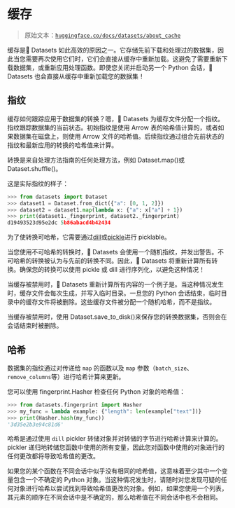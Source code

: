 # 缓存

> 原始文本：[`huggingface.co/docs/datasets/about_cache`](https://huggingface.co/docs/datasets/about_cache)

缓存是🤗 Datasets 如此高效的原因之一。它存储先前下载和处理过的数据集，因此当您需要再次使用它们时，它们会直接从缓存中重新加载。这避免了需要重新下载数据集，或重新应用处理函数。即使您关闭并启动另一个 Python 会话，🤗 Datasets 也会直接从缓存中重新加载您的数据集！

## 指纹

缓存如何跟踪应用于数据集的转换？嗯，🤗 Datasets 为缓存文件分配一个指纹。指纹跟踪数据集的当前状态。初始指纹是使用 Arrow 表的哈希值计算的，或者如果数据集在磁盘上，则使用 Arrow 文件的哈希值。后续指纹通过组合先前状态的指纹和最新应用的转换的哈希值来计算。

转换是来自处理方法指南的任何处理方法，例如 Dataset.map()或 Dataset.shuffle()。

这是实际指纹的样子：

```py
>>> from datasets import Dataset
>>> dataset1 = Dataset.from_dict({"a": [0, 1, 2]})
>>> dataset2 = dataset1.map(lambda x: {"a": x["a"] + 1})
>>> print(dataset1._fingerprint, dataset2._fingerprint)
d19493523d95e2dc 5b86abacd4b42434
```

为了使转换可哈希，它需要通过[dill](https://dill.readthedocs.io/en/latest/)或[pickle](https://docs.python.org/3/library/pickle)进行 picklable。

当您使用不可哈希的转换时，🤗 Datasets 会使用一个随机指纹，并发出警告。不可哈希的转换被认为与先前的转换不同。因此，🤗 Datasets 将重新计算所有转换。确保您的转换可以使用 pickle 或 dill 进行序列化，以避免这种情况！

当缓存被禁用时，🤗 Datasets 重新计算所有内容的一个例子是。当这种情况发生时，缓存文件会每次生成，并写入临时目录。一旦您的 Python 会话结束，临时目录中的缓存文件将被删除。这些缓存文件被分配一个随机哈希，而不是指纹。

当缓存被禁用时，使用 Dataset.save_to_disk()来保存您的转换数据集，否则会在会话结束时被删除。

## 哈希

数据集的指纹通过对传递给 `map` 的函数以及 `map` 参数（`batch_size`、`remove_columns`等）进行哈希计算来更新。

您可以使用 fingerprint.Hasher 检查任何 Python 对象的哈希值：

```py
>>> from datasets.fingerprint import Hasher
>>> my_func = lambda example: {"length": len(example["text"])}
>>> print(Hasher.hash(my_func))
'3d35e2b3e94c81d6'
```

哈希是通过使用 `dill` pickler 转储对象并对转储的字节进行哈希计算来计算的。pickler 递归地转储您函数中使用的所有变量，因此您对函数中使用的对象进行的任何更改都将导致哈希值的更改。

如果您的某个函数在不同会话中似乎没有相同的哈希值，这意味着至少其中一个变量包含一个不确定的 Python 对象。当这种情况发生时，请随时对您发现可疑的任何对象进行哈希以尝试找到导致哈希值更改的对象。例如，如果您使用一个列表，其元素的顺序在不同会话中是不确定的，那么哈希值在不同会话中也不会相同。
